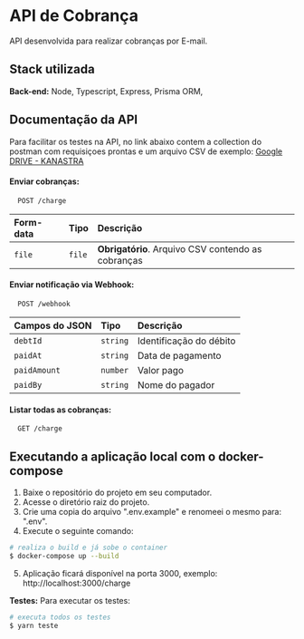 # API de Cobrança

API desenvolvida para realizar cobranças por E-mail.


## Stack utilizada

**Back-end:** Node, Typescript, Express, Prisma ORM,


## Documentação da API

Para facilitar os testes na API, no link abaixo contem a collection do postman com requisiçoes prontas e um arquivo CSV de exemplo:
[Google DRIVE - KANASTRA](https://drive.google.com/drive/folders/1Jd-rA715hSr-Z0dokXRxknev7xljepre?usp=sharing)

#### Enviar cobranças: 
```http
  POST /charge
```
| Form-data   | Tipo       | Descrição                                           |
| :---------- | :--------- | :-------------------------------------------------- |
| `file`      | `file`     | **Obrigatório**. Arquivo CSV contendo as cobranças  |


#### Enviar notificação via Webhook: 
```http
  POST /webhook
```
| Campos do JSON  | Tipo     | Descrição                        |
| :----------     | :------- | :------------------------------- |
| `debtId`        | `string` | Identificação do débito          |
| `paidAt`        | `string` | Data de pagamento                |
| `paidAmount`    | `number` | Valor pago                       |
| `paidBy`        | `string` | Nome do pagador                  |


#### Listar todas as cobranças:
```http
  GET /charge
```


## Executando a aplicação local com o docker-compose 

1. Baixe o repositório do projeto em seu computador.
2. Acesse o diretório raiz do projeto.
4. Crie uma copia do arquivo ".env.example" e renomeei o mesmo para: ".env".
4. Execute o seguinte comando:
```bash
# realiza o build e já sobe o container
$ docker-compose up --build
```
5. Aplicação ficará disponível na porta 3000, exemplo: http://localhost:3000/charge


**Testes:** Para executar os testes: 
```bash
# executa todos os testes
$ yarn teste
```